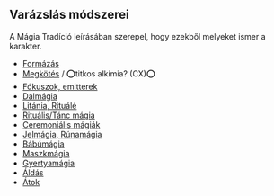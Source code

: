 ## Varázslás módszerei

A Mágia Tradíció leírásában szerepel, hogy ezekből melyeket ismer a karakter.

- [Formázás](magia.modszerek/formazas.md)
- [Megkötés](magia.modszerek/megkotes.md) / ⭕titkos alkímia? (CX)⭕
- [Fókuszok, emitterek](magia.modszerek/fokuszok_emitterek.md)
- [Dalmágia](magia.modszerek/dalmagia.md)
- [Litánia, Rituálé](magia.modszerek/litania_rituale.md)
- [Rituális/Tánc mágia](magia.modszerek/ritualis_tanc.md)
- [Ceremoniális mágiák](magia.modszerek/ceremonialis.md)
- [Jelmágia, Rúnamágia](magia.modszerek/jelmagia_runamagia.md)
- [Bábúmágia](magia.modszerek/babumagia.md)
- [Maszkmágia](magia.modszerek/maszkmagia.md)
- [Gyertyamágia](magia.modszerek/gyertyamagia.md)
- [Áldás](magia.modszerek/aldas.md)
- [Átok](magia.modszerek/atok.md)
